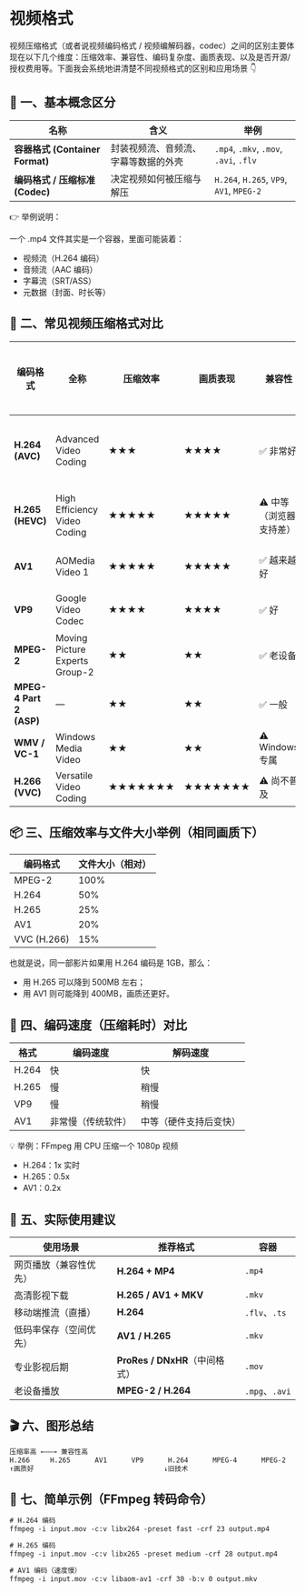 # 视频格式

视频压缩格式（或者说视频编码格式 / 视频编解码器，codec）之间的区别主要体现在以下几个维度：压缩效率、兼容性、编码复杂度、画质表现、以及是否开源/授权费用等。下面我会系统地讲清楚不同视频格式的区别和应用场景 👇

## 🧩 一、基本概念区分

| 名称                          | 含义                 | 举例                                       |
| --------------------------- | ------------------ | ---------------------------------------- |
| **容器格式 (Container Format)** | 封装视频流、音频流、字幕等数据的外壳 | `.mp4`, `.mkv`, `.mov`, `.avi`, `.flv`   |
| **编码格式 / 压缩标准 (Codec)**     | 决定视频如何被压缩与解压       | `H.264`, `H.265`, `VP9`, `AV1`, `MPEG-2` |

👉 举例说明：

一个 .mp4 文件其实是一个容器，里面可能装着：

- 视频流（H.264 编码）
- 音频流（AAC 编码）
- 字幕流（SRT/ASS）
- 元数据（封面、时长等）

## 🧠 二、常见视频压缩格式对比

| 编码格式                    | 全称                             | 压缩效率    | 画质表现    | 兼容性           | 编码复杂度 | 授权/专利情况   | 典型场景                   |
| ----------------------- | ------------------------------ | ------- | ------- | ------------- | ----- | --------- | ---------------------- |
| **H.264 (AVC)**         | Advanced Video Coding          | ★★★     | ★★★★    | ✅ 非常好         | 中等    | 有专利（多数免费） | 主流视频（YouTube、MP4、流媒体）  |
| **H.265 (HEVC)**        | High Efficiency Video Coding   | ★★★★★   | ★★★★★   | ⚠️ 中等（浏览器支持差） | 高     | 收费（专利多）   | 4K / HDR 视频、高压缩需求      |
| **AV1**                 | AOMedia Video 1                | ★★★★★   | ★★★★★   | ✅ 越来越好        | 很高    | ✅ 开源免费    | YouTube、Netflix、未来标准   |
| **VP9**                 | Google Video Codec             | ★★★★    | ★★★★    | ✅ 好           | 高     | ✅ 免费      | YouTube、Chrome、Android |
| **MPEG-2**              | Moving Picture Experts Group-2 | ★★      | ★★      | ✅ 老设备         | 低     | 有专利       | DVD、旧机顶盒               |
| **MPEG-4 Part 2 (ASP)** | —                              | ★★      | ★★      | ✅ 一般          | 低     | 有专利       | AVI时代（DivX/Xvid）       |
| **WMV / VC-1**          | Windows Media Video            | ★★      | ★★      | ⚠️ Windows 专属 | 中等    | 有专利       | 微软产品（旧）                |
| **H.266 (VVC)**         | Versatile Video Coding         | ★★★★★★★ | ★★★★★★★ | ⚠️ 尚不普及       | 极高    | 收费        | 8K视频、未来标准              |

## 📦 三、压缩效率与文件大小举例（相同画质下）

| 编码格式        | 文件大小（相对） |
| ----------- | -------- |
| MPEG-2      | 100%     |
| H.264       | 50%      |
| H.265       | 25%      |
| AV1         | 20%      |
| VVC (H.266) | 15%      |

也就是说，同一部影片如果用 H.264 编码是 1GB，那么：

- 用 H.265 可以降到 500MB 左右；
- 用 AV1 则可能降到 400MB，画质还更好。

## 🧩 四、编码速度（压缩耗时）对比

| 格式    | 编码速度      | 解码速度        |
| ----- | --------- | ----------- |
| H.264 | 快         | 快           |
| H.265 | 慢         | 稍慢          |
| VP9   | 慢         | 稍慢          |
| AV1   | 非常慢（传统软件） | 中等（硬件支持后变快） |

💡 举例：FFmpeg 用 CPU 压缩一个 1080p 视频

- H.264：1x 实时
- H.265：0.5x
- AV1：0.2x

## 🧰 五、实际使用建议

| 使用场景        | 推荐格式                     | 容器            |
| ----------- | ------------------------ | ------------- |
| 网页播放（兼容性优先） | **H.264 + MP4**          | `.mp4`        |
| 高清影视下载      | **H.265 / AV1 + MKV**    | `.mkv`        |
| 移动端推流（直播）   | **H.264**                | `.flv`、`.ts`  |
| 低码率保存（空间优先） | **AV1 / H.265**          | `.mkv`        |
| 专业影视后期      | **ProRes / DNxHR**（中间格式） | `.mov`        |
| 老设备播放       | **MPEG-2 / H.264**       | `.mpg`、`.avi` |

## 🎬 六、图形总结

```txt
压缩率高 ←——→ 兼容性高
H.266     H.265      AV1      VP9      H.264      MPEG-4      MPEG-2
↑画质好                                ↓旧技术
```

## 🧮 七、简单示例（FFmpeg 转码命令）

```txt
# H.264 编码
ffmpeg -i input.mov -c:v libx264 -preset fast -crf 23 output.mp4

# H.265 编码
ffmpeg -i input.mov -c:v libx265 -preset medium -crf 28 output.mp4

# AV1 编码（速度慢）
ffmpeg -i input.mov -c:v libaom-av1 -crf 30 -b:v 0 output.mkv
```
